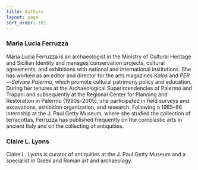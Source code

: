 ```yaml
---
title: Authors
layout: page
sort_order: 101
---
```


### Maria Lucia Ferruzza

Maria Lucia Ferruzza is an archaeologist in the Ministry of Cultural
Heritage and Sicilian Identity and manages conservation projects,
cultural agreements, and exhibitions with national and international
institutions. She has worked as an editor and director for the arts
magazines *Kalos* and *PER—Salvare Palermo*, which promote cultural
patrimony policy and education. During her tenures at the Archaeological
Superintendencies of Palermo and Trapani and subsequently at the
Regional Center for Planning and Restoration in Palermo (1990s–2005),
she participated in field surveys and excavations, exhibition
organization, and research. Following a 1985–86 internship at the J.
Paul Getty Museum, where she studied the collection of terracottas,
Ferruzza has published frequently on the coroplastic arts in ancient
Italy and on the collecting of antiquities.

### Claire L. Lyons

Claire L. Lyons is curator of antiquities at the J. Paul Getty Museum
and a specialist in Greek and Roman art and archaeology.

